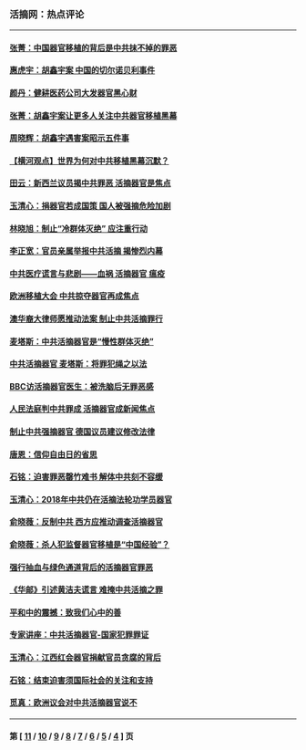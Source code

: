 ### 活摘网：热点评论
---
#### [张菁：中国器官移植的背后是中共抹不掉的罪恶](../../pages/nf5879/n13974977.md?08020430) 
#### [惠虎宇：胡鑫宇案 中国的切尔诺贝利事件](../../pages/nf5879/n13942916.md?08020430) 
#### [颜丹：健耕医药公司大发器官黑心财](../../pages/nf5879/n13940134.md?08020430) 
#### [张菁：胡鑫宇案让更多人关注中共器官移植黑幕](../../pages/nf5879/n13929073.md?08020430) 
#### [周晓辉：胡鑫宇遇害案昭示五件事](../../pages/nf5879/n13921870.md?08020430) 
#### [【横河观点】世界为何对中共移植黑幕沉默？](../../pages/nf5879/n13244249.md?08020430) 
#### [田云：新西兰议员揭中共罪恶 活摘器官是焦点](../../pages/nf5879/n13070629.md?08020430) 
#### [玉清心：捐器官若成国策 国人被强摘危险加剧](../../pages/nf5879/n12802713.md?08020430) 
#### [林晓旭：制止“冷群体灭绝” 应注重行动](../../pages/nf5879/n12779736.md?08020430) 
#### [李正宽：官员亲属举报中共活摘 揭惨烈内幕](../../pages/nf5879/n12684490.md?08020430) 
#### [中共医疗谎言与悲剧——血祸 活摘器官 瘟疫](../../pages/nf5879/n12372103.md?08020430) 
#### [欧洲移植大会 中共掠夺器官再成焦点](../../pages/nf5879/n11538883.md?08020430) 
#### [澳华裔大律师愿推动法案 制止中共活摘罪行](../../pages/nf5879/n11377039.md?08020430) 
#### [麦塔斯：中共活摘器官是“慢性群体灭绝”](../../pages/nf5879/n11350529.md?08020430) 
#### [中共活摘器官 麦塔斯：将罪犯绳之以法](../../pages/nf5879/n11347973.md?08020430) 
#### [BBC访活摘器官医生：被洗脑后无罪恶感](../../pages/nf5879/n11335935.md?08020430) 
#### [人民法庭判中共罪成 活摘器官成新闻焦点](../../pages/nf5879/n11331578.md?08020430) 
#### [制止中共强摘器官 德国议员建议修改法律](../../pages/nf5879/n11249451.md?08020430) 
#### [唐恩：信仰自由日的省思](../../pages/nf5879/n11003525.md?08020430) 
#### [石铭：迫害罪恶罄竹难书  解体中共刻不容缓](../../pages/nf5879/n10942855.md?08020430) 
#### [玉清心：2018年中共仍在活摘法轮功学员器官](../../pages/nf5879/n10914646.md?08020430) 
#### [俞晓薇：反制中共 西方应推动调查活摘器官](../../pages/nf5879/n10794671.md?08020430) 
#### [俞晓薇：杀人犯监督器官移植是“中国经验”？](../../pages/nf5879/n10466427.md?08020430) 
#### [强行抽血与绿色通道背后的活摘器官罪恶](../../pages/nf5879/n10004708.md?08020430) 
#### [《华邮》引述黄洁夫谎言 难掩中共活摘之罪](../../pages/nf5879/n9642309.md?08020430) 
#### [平和中的震撼：致我们心中的善](../../pages/nf5879/n9021123.md?08020430) 
#### [专家讲座：中共活摘器官-国家犯罪罪证](../../pages/nf5879/n8828153.md?08020430) 
#### [玉清心：江西红会器官捐献官员贪腐的背后](../../pages/nf5879/n8522122.md?08020430) 
#### [石铭：结束迫害须国际社会的关注和支持](../../pages/nf5879/n8443497.md?08020430) 
#### [觅真：欧洲议会对中共活摘器官说不](../../pages/nf5879/n8337486.md?08020430) 

---
#### 第 [ [11](./11.md?08020430) / [10](./10.md?08020430) / [9](./9.md?08020430) / [8](./8.md?08020430) / [7](./7.md?08020430) / [6](./6.md?08020430) / [5](./5.md?08020430) / [4](./4.md?08020430) ] 页
